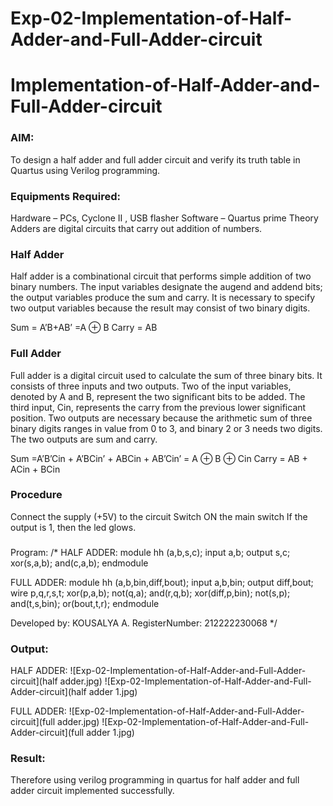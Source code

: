 # Exp-02-Implementation-of-Half-Adder-and-Full-Adder-circuit

# Implementation-of-Half-Adder-and-Full-Adder-circuit
### AIM:
To design a half adder and full adder circuit and verify its truth table in Quartus using Verilog programming.

### Equipments Required:
Hardware – PCs, Cyclone II , USB flasher
Software – Quartus prime
Theory
Adders are digital circuits that carry out addition of numbers.

### Half Adder
Half adder is a combinational circuit that performs simple addition of two binary numbers. The input variables designate the augend and addend bits; the output variables produce the sum and carry. It is necessary to specify two output variables because the result may consist of two binary digits.

Sum = A’B+AB’ =A ⊕ B Carry = AB

### Full Adder
Full adder is a digital circuit used to calculate the sum of three binary bits. It consists of three inputs and two outputs. Two of the input variables, denoted by A and B, represent the two significant bits to be added. The third input, Cin, represents the carry from the previous lower significant position. Two outputs are necessary because the arithmetic sum of three binary digits ranges in value from 0 to 3, and binary 2 or 3 needs two digits. The two outputs are sum and carry.

Sum =A’B’Cin + A’BCin’ + ABCin + AB’Cin’ = A ⊕ B ⊕ Cin Carry = AB + ACin + BCin

### Procedure

Connect the supply (+5V) to the circuit
Switch ON the main switch
If the output is 1, then the led glows.
### 
Program:
/*
HALF ADDER:
module hh (a,b,s,c);
input a,b;
output s,c;
xor(s,a,b);
and(c,a,b);
endmodule

FULL ADDER:
module hh (a,b,bin,diff,bout);
input a,b,bin;
output diff,bout;
wire p,q,r,s,t;
xor(p,a,b);
not(q,a);
and(r,q,b);
xor(diff,p,bin);
not(s,p);
and(t,s,bin);
or(bout,t,r);
endmodule

Developed by: KOUSALYA A.
RegisterNumber:  212222230068
*/

### Output:
  HALF ADDER:
  ![Exp-02-Implementation-of-Half-Adder-and-Full-Adder-circuit](half adder.jpg)
  ![Exp-02-Implementation-of-Half-Adder-and-Full-Adder-circuit](half adder 1.jpg)

  FULL ADDER:
  ![Exp-02-Implementation-of-Half-Adder-and-Full-Adder-circuit](full adder.jpg)
  ![Exp-02-Implementation-of-Half-Adder-and-Full-Adder-circuit](full adder 1.jpg)




### Result:
Therefore using verilog programming in quartus for half adder and full adder circuit implemented successfully.